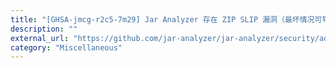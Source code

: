 ```yaml
---
title: "[GHSA-jmcg-r2c5-7m29] Jar Analyzer 存在 ZIP SLIP 漏洞（最坏情况可导致 RCE 风险）"
description: ""
external_url: "https://github.com/jar-analyzer/jar-analyzer/security/advisories/GHSA-jmcg-r2c5-7m29"
category: "Miscellaneous"
---
```

